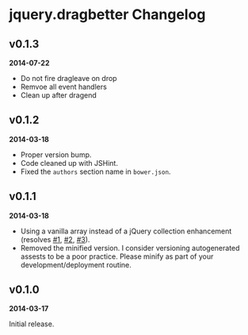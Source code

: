 # jquery.dragbetter Changelog

## v0.1.3

**2014-07-22**

* Do not fire dragleave on drop
* Remvoe all event handlers
* Clean up after dragend


## v0.1.2

**2014-03-18**

* Proper version bump.
* Code cleaned up with JSHint.
* Fixed the `authors` section name in `bower.json`.


## v0.1.1

**2014-03-18**

* Using a vanilla array instead of a jQuery collection enhancement (resolves
  [#1](https://github.com/lolmaus/jquery.dragbetter/issues/1),
  [#2](https://github.com/lolmaus/jquery.dragbetter/issues/2),
  [#3](https://github.com/lolmaus/jquery.dragbetter/issues/3)).
* Removed the minified version. I consider versioning autogenerated assests to be a poor practice.
  Please minify as part of your development/deployment routine.


## v0.1.0

**2014-03-17**

Initial release.
